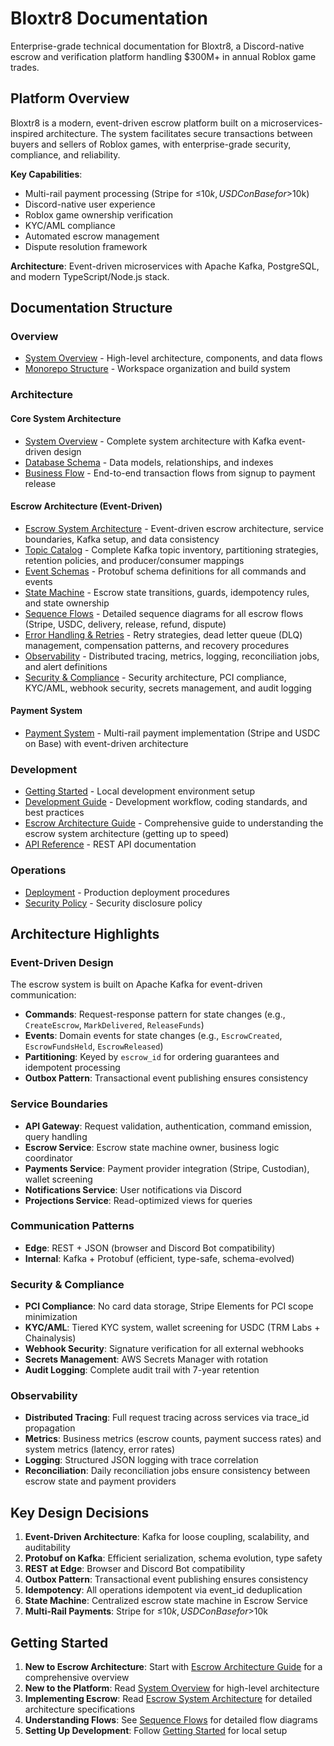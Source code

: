# Bloxtr8 Documentation

Enterprise-grade technical documentation for Bloxtr8, a Discord-native escrow and verification platform handling $300M+ in annual Roblox game trades.

## Platform Overview

Bloxtr8 is a modern, event-driven escrow platform built on a microservices-inspired architecture. The system facilitates secure transactions between buyers and sellers of Roblox games, with enterprise-grade security, compliance, and reliability.

**Key Capabilities**:

- Multi-rail payment processing (Stripe for ≤$10k, USDC on Base for >$10k)
- Discord-native user experience
- Roblox game ownership verification
- KYC/AML compliance
- Automated escrow management
- Dispute resolution framework

**Architecture**: Event-driven microservices with Apache Kafka, PostgreSQL, and modern TypeScript/Node.js stack.

## Documentation Structure

### Overview

- [System Overview](architecture/system-overview.md) - High-level architecture, components, and data flows
- [Monorepo Structure](architecture/monorepo.md) - Workspace organization and build system

### Architecture

#### Core System Architecture

- [System Overview](architecture/system-overview.md) - Complete system architecture with Kafka event-driven design
- [Database Schema](architecture/database-schema.md) - Data models, relationships, and indexes
- [Business Flow](architecture/business-flow.md) - End-to-end transaction flows from signup to payment release

#### Escrow Architecture (Event-Driven)

- [Escrow System Architecture](architecture/escrow/escrow-system-architecture.md) - Event-driven escrow architecture, service boundaries, Kafka setup, and data consistency
- [Topic Catalog](architecture/escrow/topic-catalog.md) - Complete Kafka topic inventory, partitioning strategies, retention policies, and producer/consumer mappings
- [Event Schemas](architecture/escrow/event-schemas.md) - Protobuf schema definitions for all commands and events
- [State Machine](architecture/escrow/state-machine.md) - Escrow state transitions, guards, idempotency rules, and state ownership
- [Sequence Flows](architecture/escrow/sequence-flows.md) - Detailed sequence diagrams for all escrow flows (Stripe, USDC, delivery, release, refund, dispute)
- [Error Handling & Retries](architecture/escrow/error-handling-retries.md) - Retry strategies, dead letter queue (DLQ) management, compensation patterns, and recovery procedures
- [Observability](architecture/escrow/observability.md) - Distributed tracing, metrics, logging, reconciliation jobs, and alert definitions
- [Security & Compliance](architecture/escrow/security-compliance.md) - Security architecture, PCI compliance, KYC/AML, webhook security, secrets management, and audit logging

#### Payment System

- [Payment System](architecture/payment-system.md) - Multi-rail payment implementation (Stripe and USDC on Base) with event-driven architecture

### Development

- [Getting Started](guides/getting-started.md) - Local development environment setup
- [Development Guide](guides/development.md) - Development workflow, coding standards, and best practices
- [Escrow Architecture Guide](guides/escrow-architecture.md) - Comprehensive guide to understanding the escrow system architecture (getting up to speed)
- [API Reference](api/README.md) - REST API documentation

### Operations

- [Deployment](operations/deployment.md) - Production deployment procedures
- [Security Policy](../SECURITY.md) - Security disclosure policy

## Architecture Highlights

### Event-Driven Design

The escrow system is built on Apache Kafka for event-driven communication:

- **Commands**: Request-response pattern for state changes (e.g., `CreateEscrow`, `MarkDelivered`, `ReleaseFunds`)
- **Events**: Domain events for state changes (e.g., `EscrowCreated`, `EscrowFundsHeld`, `EscrowReleased`)
- **Partitioning**: Keyed by `escrow_id` for ordering guarantees and idempotent processing
- **Outbox Pattern**: Transactional event publishing ensures consistency

### Service Boundaries

- **API Gateway**: Request validation, authentication, command emission, query handling
- **Escrow Service**: Escrow state machine owner, business logic coordinator
- **Payments Service**: Payment provider integration (Stripe, Custodian), wallet screening
- **Notifications Service**: User notifications via Discord
- **Projections Service**: Read-optimized views for queries

### Communication Patterns

- **Edge**: REST + JSON (browser and Discord Bot compatibility)
- **Internal**: Kafka + Protobuf (efficient, type-safe, schema-evolved)

### Security & Compliance

- **PCI Compliance**: No card data storage, Stripe Elements for PCI scope minimization
- **KYC/AML**: Tiered KYC system, wallet screening for USDC (TRM Labs + Chainalysis)
- **Webhook Security**: Signature verification for all external webhooks
- **Secrets Management**: AWS Secrets Manager with rotation
- **Audit Logging**: Complete audit trail with 7-year retention

### Observability

- **Distributed Tracing**: Full request tracing across services via trace_id propagation
- **Metrics**: Business metrics (escrow counts, payment success rates) and system metrics (latency, error rates)
- **Logging**: Structured JSON logging with trace correlation
- **Reconciliation**: Daily reconciliation jobs ensure consistency between escrow state and payment providers

## Key Design Decisions

1. **Event-Driven Architecture**: Kafka for loose coupling, scalability, and auditability
2. **Protobuf on Kafka**: Efficient serialization, schema evolution, type safety
3. **REST at Edge**: Browser and Discord Bot compatibility
4. **Outbox Pattern**: Transactional event publishing ensures consistency
5. **Idempotency**: All operations idempotent via event_id deduplication
6. **State Machine**: Centralized escrow state machine in Escrow Service
7. **Multi-Rail Payments**: Stripe for ≤$10k, USDC on Base for >$10k

## Getting Started

1. **New to Escrow Architecture**: Start with [Escrow Architecture Guide](guides/escrow-architecture.md) for a comprehensive overview
2. **New to the Platform**: Read [System Overview](architecture/system-overview.md) for high-level architecture
3. **Implementing Escrow**: Read [Escrow System Architecture](architecture/escrow/escrow-system-architecture.md) for detailed architecture specifications
4. **Understanding Flows**: See [Sequence Flows](architecture/escrow/sequence-flows.md) for detailed flow diagrams
5. **Setting Up Development**: Follow [Getting Started](guides/getting-started.md) for local setup
